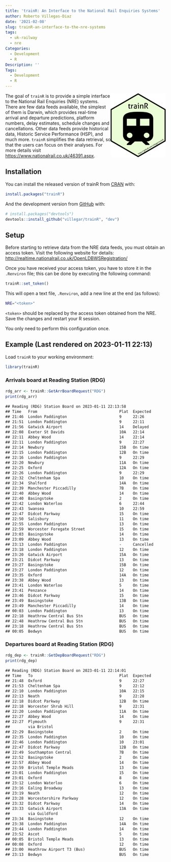 ```yaml
---
title: 'trainR: An Interface to the National Rail Enquiries Systems'
author: Roberto Villegas-Diaz
date: '2021-02-08'
slug: trainR-an-interface-to-the-nre-systems
tags:
  - uk-railway
  - nre
Categories:
  - Development
  - R
Description: ''
Tags:
  - Development
  - R
---
```


<img src="https://raw.githubusercontent.com/villegar/trainR/main/inst/images/logo.png" alt="logo" align="right" height=200px/>

The goal of `trainR` is to provide a simple interface to the 
National Rail Enquiries (NRE) systems. There are few data feeds 
available, the simplest of them is Darwin, which provides real-time 
arrival and departure predictions, platform numbers, delay estimates, 
schedule changes and cancellations. Other data feeds provide historical 
data, Historic Service Performance (HSP), and much more. `trainR` 
simplifies the data retrieval, so that the users can focus on their 
analyses. For more details visit 
https://www.nationalrail.co.uk/46391.aspx.

## Installation

You can install the released version of trainR from [CRAN](https://CRAN.R-project.org) with:

``` r
install.packages("trainR")
```

And the development version from [GitHub](https://github.com/) with:

``` r
# install.packages("devtools")
devtools::install_github("villegar/trainR", "dev")
```

## Setup
Before starting to retrieve data from the NRE data feeds, you must obtain an access token. 
Visit the following website for details: http://realtime.nationalrail.co.uk/OpenLDBWSRegistration/

Once you have received your access token, you have to store it in the `.Renviron` file; this can be 
done by executing the following command:


```r
trainR::set_token()
```

This will open a text file, `.Renviron`, add a new line at the end (as follows):

```bash
NRE="<token>"
```

`<token>` should be replaced by the access token obtained from the NRE. Save the changes and restart 
your R session.

You only need to perform this configuration once.

## Example (Last rendered on 2023-01-11 22:13)

Load `trainR` to your working environment:

```r
library(trainR)
```

### Arrivals board at Reading Station (RDG)


```r
rdg_arr <- trainR::GetArrBoardRequest("RDG")
print(rdg_arr)
```

```
## Reading (RDG) Station Board on 2023-01-11 22:13:58
## Time   From                                    Plat  Expected
## 21:46  London Paddington                       9     22:26
## 21:51  London Paddington                       9     22:11
## 21:56  Gatwick Airport                         14    Delayed
## 22:08  Exeter St Davids                        10A   22:14
## 22:11  Abbey Wood                              14    22:14
## 22:11  London Paddington                       9     22:27
## 22:14  Newbury                                 15B   On time
## 22:15  London Paddington                       12B   On time
## 22:16  London Paddington                       9     22:29
## 22:20  Newbury                                 11A   On time
## 22:25  Oxford                                  12A   On time
## 22:26  London Paddington                       9     22:29
## 22:32  Cheltenham Spa                          10    On time
## 22:34  Shalford                                14A   On time
## 22:39  Manchester Piccadilly                   7B    On time
## 22:40  Abbey Wood                              14    On time
## 22:40  Basingstoke                             2     On time
## 22:42  London Waterloo                         6     22:44
## 22:43  Swansea                                 10    22:59
## 22:47  Didcot Parkway                          15    On time
## 22:50  Salisbury                               11    On time
## 22:55  London Paddington                       13    On time
## 22:59  Worcester Foregate Street               15    On time
## 23:03  Basingstoke                             14    On time
## 23:09  Abbey Wood                              13    On time
## 23:13  London Paddington                       -     Cancelled
## 23:18  London Paddington                       12    On time
## 23:20  Gatwick Airport                         15A   On time
## 23:21  Didcot Parkway                          13    On time
## 23:27  Basingstoke                             15B   On time
## 23:27  London Paddington                       12    On time
## 23:35  Oxford                                  14A   On time
## 23:38  Abbey Wood                              13    On time
## 23:41  London Waterloo                         5     On time
## 23:41  Penzance                                14    On time
## 23:46  Didcot Parkway                          15    On time
## 23:49  Basingstoke                             13B   On time
## 23:49  Manchester Piccadilly                   14    On time
## 00:03  London Paddington                       13    On time
## 22:18  Heathrow Central Bus Stn                BUS   On time
## 22:48  Heathrow Central Bus Stn                BUS   On time
## 23:18  Heathrow Central Bus Stn                BUS   On time
## 00:05  Bedwyn                                  BUS   On time
```

### Departures board at Reading Station (RDG)


```r
rdg_dep <- trainR::GetDepBoardRequest("RDG")
print(rdg_dep)
```

```
## Reading (RDG) Station Board on 2023-01-11 22:14:01
## Time   To                                      Plat  Expected
## 21:48  Oxford                                  9     22:27
## 21:53  Cheltenham Spa                          9     22:12
## 22:10  London Paddington                       10A   22:15
## 22:13  Neath                                   9     22:28
## 22:18  Didcot Parkway                          12B   On time
## 22:18  Worcester Shrub Hill                    9     22:31
## 22:20  London Paddington                       11A   On time
## 22:27  Abbey Wood                              14    On time
## 22:27  Plymouth                                9     22:31
##        via Bristol                             
## 22:29  Basingstoke                             2     On time
## 22:35  London Paddington                       10    On time
## 22:46  London Paddington                       10    23:01
## 22:47  Didcot Parkway                          12B   On time
## 22:49  Southampton Central                     7B    On time
## 22:52  Basingstoke                             2     On time
## 22:57  Abbey Wood                              14    On time
## 22:59  Bristol Temple Meads                    13    On time
## 23:01  London Paddington                       15    On time
## 23:01  Oxford                                  8     On time
## 23:12  London Waterloo                         6     On time
## 23:16  Ealing Broadway                         13    On time
## 23:19  Neath                                   12    On time
## 23:28  Worcestershire Parkway                  12    On time
## 23:32  Didcot Parkway                          14    On time
## 23:33  Gatwick Airport                         13A   On time
##        via Guildford                           
## 23:34  Basingstoke                             12    On time
## 23:38  London Paddington                       14A   On time
## 23:44  London Paddington                       14    On time
## 23:52  Ascot                                   5     On time
## 00:05  Bristol Temple Meads                    13    On time
## 00:08  Oxford                                  12    On time
## 23:00  Heathrow Airport T3 (Bus)               BUS   On time
## 23:13  Bedwyn                                  BUS   On time
```
